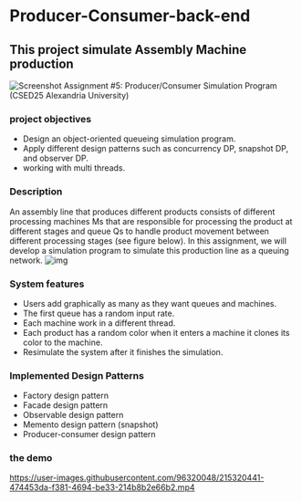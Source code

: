 # Producer-Consumer-back-end
## This project simulate Assembly Machine production
![Screenshot](https://user-images.githubusercontent.com/96181216/215466956-3e3b20ac-35fb-4b1f-9c63-33c9baff2709.png)
Assignment #5: Producer/Consumer Simulation Program (CSED25 Alexandria University)

### project objectives
- Design an object-oriented queueing simulation program.
- Apply different design patterns such as concurrency DP, snapshot DP, and observer DP.
- working with multi threads. 

### Description 
An assembly line that produces different products consists of different processing machines Ms that are
responsible for processing the product at different stages and queue Qs to handle product movement
between different processing stages (see figure below). In this assignment, we will develop a simulation
program to simulate this production line as a queuing network.
![img](https://user-images.githubusercontent.com/96181216/215475359-806d9422-fe6e-4d4a-bb99-3e058cecfea5.png)


### System features
- Users add graphically as many as they want queues and machines. 
- The first queue has a random input rate. 
- Each machine work in a different thread. 
- Each product has a random color when it enters a machine it clones its color to the machine. 
- Resimulate the system after it finishes the simulation.

### Implemented Design Patterns
- Factory design pattern 
- Facade design pattern 
- Observable design pattern 
- Memento design pattern (snapshot)
- Producer-consumer design pattern

### the demo
https://user-images.githubusercontent.com/96320048/215320441-474453da-f381-4694-be33-214b8b2e66b2.mp4



